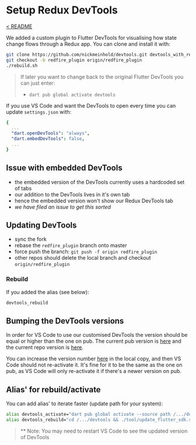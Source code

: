 # Setup Redux DevTools

[< README]

We added a custom plugin to Flutter DevTools for visualising how state change flows through a Redux app. You can clone and install it with:

```sh
git clone https://github.com/nickmeinhold/devtools.git devtools_with_redux && cd devtools_with_redux
git checkout -b redfire_plugin origin/redfire_plugin
./rebuild.sh
```

> If later you want to change back to the original Flutter DevTools you can just enter:
>
> - `dart pub global activate devtools`

If you use VS Code and want the DevTools to open every time you can update `settings.json` with:

```yaml
{
  ...
  "dart.openDevTools": "always",
  "dart.embedDevTools": false,
  ...
}
```

## Issue with embedded DevTools

- the embedded version of the DevTools currently uses a hardcoded set of tabs
- our addition to the DevTools lives in it's own tab
- hence the embedded version won't show our Redux DevTools tab
- *we have filed an issue to get this sorted*

## Updating DevTools

- sync the fork
- rebase the `redfire_plugin` branch onto master
- force push the branch: `git push -f origin redfire_plugin`
- other repos should delete the local branch and checkout `origin/redfire_plugin`

### Rebuild

If you added the alias (see below):

```sh
devtools_rebuild
```

## Bumping the DevTools versions

In order for VS Code to use our customised DevTools the version should be equal or higher than the one on pub.  The current pub version is [here](https://pub.dev/packages/devtools/changelog) and the current repo version is [here](https://github.com/flutter/devtools/blob/master/packages/devtools/CHANGELOG.md).

You can increase the version number [here](https://github.com/flutter/devtools/blob/master/packages/devtools/pubspec.yaml#L11) in the local copy, and then VS Code should not re-activate it. It's fine for it to be the same as the one on pub, as VS Code will only re-activate it if there's a newer version on pub.

## Alias' for rebuild/activate

You can add alias' to iterate faster (update path for your system):

```sh
alias devtools_activate="dart pub global activate --source path /.../devtools/packages/devtools"
alias devtools_rebuild="cd /.../devtools && ./tool/update_flutter_sdk.sh && ./rebuild.sh && dart pub global activate --source path ./packages/devtools"
```

> ** Note: You may need to restart VS Code to see the updated version of DevTools

[< README]: ../../README.md